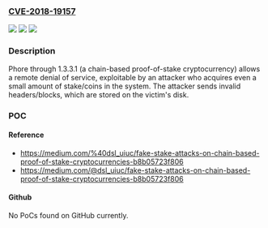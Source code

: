 ### [CVE-2018-19157](https://cve.mitre.org/cgi-bin/cvename.cgi?name=CVE-2018-19157)
![](https://img.shields.io/static/v1?label=Product&message=n%2Fa&color=blue)
![](https://img.shields.io/static/v1?label=Version&message=n%2Fa%20&color=brightgreen)
![](https://img.shields.io/static/v1?label=Vulnerability&message=n%2Fa&color=brightgreen)

### Description

Phore through 1.3.3.1 (a chain-based proof-of-stake cryptocurrency) allows a remote denial of service, exploitable by an attacker who acquires even a small amount of stake/coins in the system. The attacker sends invalid headers/blocks, which are stored on the victim's disk.

### POC

#### Reference
- https://medium.com/%40dsl_uiuc/fake-stake-attacks-on-chain-based-proof-of-stake-cryptocurrencies-b8b05723f806
- https://medium.com/@dsl_uiuc/fake-stake-attacks-on-chain-based-proof-of-stake-cryptocurrencies-b8b05723f806

#### Github
No PoCs found on GitHub currently.

